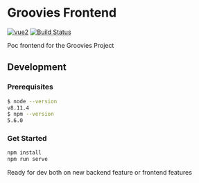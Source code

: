 # Groovies Frontend

[![vue2](https://img.shields.io/badge/vue-2.5.21-blue.svg)](https://vuejs.org/)
[![Build Status](https://travis-ci.com/Chi-Acci/groovies-frontend.svg?branch=master)](https://travis-ci.com/Chi-Acci/groovies-frontend)

Poc frontend for the Groovies Project

## Development
### Prerequisites
```bash
$ node --version
v8.11.4
$ npm --version 
5.6.0
```

### Get Started
```bash
npm install
npm run serve
```

Ready for dev both on new backend feature or frontend features
